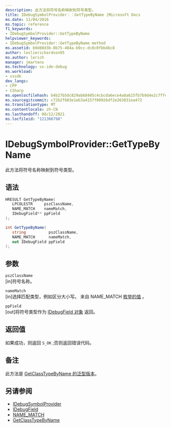 ```yaml
---
description: 此方法将符号名称映射到符号类型。
title: IDebugSymbolProvider：：GetTypeByName |Microsoft Docs
ms.date: 11/04/2016
ms.topic: reference
f1_keywords:
- IDebugSymbolProvider::GetTypeByName
helpviewer_keywords:
- IDebugSymbolProvider::GetTypeByName method
ms.assetid: b9d88d3b-8b75-484a-b9cc-dc8c0fbb4bc8
author: leslierichardson95
ms.author: lerich
manager: jmartens
ms.technology: vs-ide-debug
ms.workload:
- vssdk
dev_langs:
- CPP
- CSharp
ms.openlocfilehash: b4b27b5dc829ab68405c4cbcda6ece4a8a625fb7b9d4e2c7ffe86d9df0faf75d
ms.sourcegitcommit: c72b2f603e1eb3a4157f00926df2e263831ea472
ms.translationtype: MT
ms.contentlocale: zh-CN
ms.lasthandoff: 08/12/2021
ms.locfileid: "121306798"
---
```

# <a name="idebugsymbolprovidergettypebyname"></a>IDebugSymbolProvider::GetTypeByName
此方法将符号名称映射到符号类型。

## <a name="syntax"></a>语法

```cpp
HRESULT GetTypeByName( 
   LPCOLESTR     pszClassName,
   NAME_MATCH    nameMatch,
   IDebugField** ppField
);
```

```csharp
int GetTypeByName(
   string          pszClassName,
   NAME_MATCH      nameMatch,
   out IDebugField ppField
);
```

## <a name="parameters"></a>参数
`pszClassName`\
[in]符号名称。

`nameMatch`\
[in]选择匹配类型，例如区分大小写。 来自 NAME_MATCH [枚举的值](../../../extensibility/debugger/reference/name-match.md) 。

`ppField`\
[out]将符号类型作为 [IDebugField 对象](../../../extensibility/debugger/reference/idebugfield.md) 返回。

## <a name="return-value"></a>返回值
 如果成功，则返回 `S_OK` ;否则返回错误代码。

## <a name="remarks"></a>备注
 此方法是 [GetClassTypeByName 的泛型版本](../../../extensibility/debugger/reference/idebugsymbolprovider-getclasstypebyname.md)。

## <a name="see-also"></a>另请参阅
- [IDebugSymbolProvider](../../../extensibility/debugger/reference/idebugsymbolprovider.md)
- [IDebugField](../../../extensibility/debugger/reference/idebugfield.md)
- [NAME_MATCH](../../../extensibility/debugger/reference/name-match.md)
- [GetClassTypeByName](../../../extensibility/debugger/reference/idebugsymbolprovider-getclasstypebyname.md)
